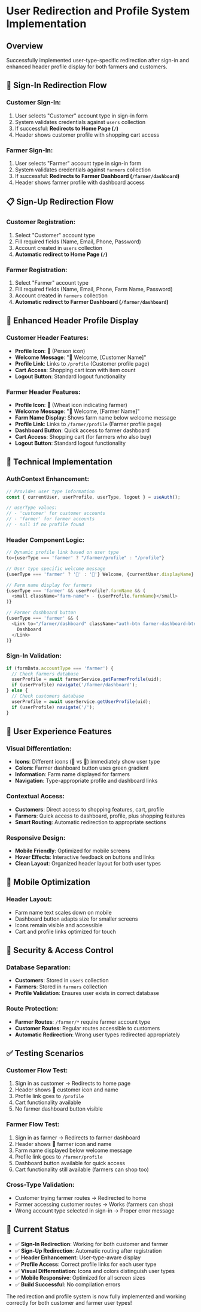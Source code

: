 # User Redirection and Profile System Implementation

## Overview
Successfully implemented user-type-specific redirection after sign-in and enhanced header profile display for both farmers and customers.

## 🔄 Sign-In Redirection Flow

### **Customer Sign-In:**
1. User selects "Customer" account type in sign-in form
2. System validates credentials against `users` collection
3. If successful: **Redirects to Home Page (`/`)**
4. Header shows customer profile with shopping cart access

### **Farmer Sign-In:**
1. User selects "Farmer" account type in sign-in form  
2. System validates credentials against `farmers` collection
3. If successful: **Redirects to Farmer Dashboard (`/farmer/dashboard`)**
4. Header shows farmer profile with dashboard access

## 📋 Sign-Up Redirection Flow

### **Customer Registration:**
1. Select "Customer" account type
2. Fill required fields (Name, Email, Phone, Password)
3. Account created in `users` collection
4. **Automatic redirect to Home Page (`/`)**

### **Farmer Registration:**
1. Select "Farmer" account type
2. Fill required fields (Name, Email, Phone, Farm Name, Password)
3. Account created in `farmers` collection  
4. **Automatic redirect to Farmer Dashboard (`/farmer/dashboard`)**

## 🎨 Enhanced Header Profile Display

### **Customer Header Features:**
- **Profile Icon**: 👤 (Person icon)
- **Welcome Message**: "👤 Welcome, [Customer Name]"
- **Profile Link**: Links to `/profile` (Customer profile page)
- **Cart Access**: Shopping cart icon with item count
- **Logout Button**: Standard logout functionality

### **Farmer Header Features:**
- **Profile Icon**: 🌾 (Wheat icon indicating farmer)
- **Welcome Message**: "🌾 Welcome, [Farmer Name]"
- **Farm Name Display**: Shows farm name below welcome message
- **Profile Link**: Links to `/farmer/profile` (Farmer profile page)
- **Dashboard Button**: Quick access to farmer dashboard
- **Cart Access**: Shopping cart (for farmers who also buy)
- **Logout Button**: Standard logout functionality

## 🔧 Technical Implementation

### **AuthContext Enhancement:**
```javascript
// Provides user type information
const { currentUser, userProfile, userType, logout } = useAuth();

// userType values:
// - 'customer' for customer accounts
// - 'farmer' for farmer accounts  
// - null if no profile found
```

### **Header Component Logic:**
```javascript
// Dynamic profile link based on user type
to={userType === 'farmer' ? "/farmer/profile" : "/profile"}

// User type specific welcome message
{userType === 'farmer' ? '🌾' : '👤'} Welcome, {currentUser.displayName}

// Farm name display for farmers
{userType === 'farmer' && userProfile?.farmName && (
  <small className="farm-name"> - {userProfile.farmName}</small>
)}

// Farmer dashboard button
{userType === 'farmer' && (
  <Link to="/farmer/dashboard" className="auth-btn farmer-dashboard-btn">
    Dashboard
  </Link>
)}
```

### **Sign-In Validation:**
```javascript
if (formData.accountType === 'farmer') {
  // Check farmers database
  userProfile = await farmerService.getFarmerProfile(uid);
  if (userProfile) navigate('/farmer/dashboard');
} else {
  // Check customers database  
  userProfile = await userService.getUserProfile(uid);
  if (userProfile) navigate('/');
}
```

## 🎯 User Experience Features

### **Visual Differentiation:**
- **Icons**: Different icons (👤 vs 🌾) immediately show user type
- **Colors**: Farmer dashboard button uses green gradient
- **Information**: Farm name displayed for farmers
- **Navigation**: Type-appropriate profile and dashboard links

### **Contextual Access:**
- **Customers**: Direct access to shopping features, cart, profile
- **Farmers**: Quick access to dashboard, profile, plus shopping features
- **Smart Routing**: Automatic redirection to appropriate sections

### **Responsive Design:**
- **Mobile Friendly**: Optimized for mobile screens
- **Hover Effects**: Interactive feedback on buttons and links
- **Clean Layout**: Organized header layout for both user types

## 📱 Mobile Optimization

### **Header Layout:**
- Farm name text scales down on mobile
- Dashboard button adapts size for smaller screens
- Icons remain visible and accessible
- Cart and profile links optimized for touch

## 🔐 Security & Access Control

### **Database Separation:**
- **Customers**: Stored in `users` collection
- **Farmers**: Stored in `farmers` collection
- **Profile Validation**: Ensures user exists in correct database

### **Route Protection:**
- **Farmer Routes**: `/farmer/*` require farmer account type
- **Customer Routes**: Regular routes accessible to customers
- **Automatic Redirection**: Wrong user types redirected appropriately

## ✅ Testing Scenarios

### **Customer Flow Test:**
1. Sign in as customer → Redirects to home page
2. Header shows 👤 customer icon and name
3. Profile link goes to `/profile`
4. Cart functionality available
5. No farmer dashboard button visible

### **Farmer Flow Test:**
1. Sign in as farmer → Redirects to farmer dashboard
2. Header shows 🌾 farmer icon and name  
3. Farm name displayed below welcome message
4. Profile link goes to `/farmer/profile`
5. Dashboard button available for quick access
6. Cart functionality still available (farmers can shop too)

### **Cross-Type Validation:**
- Customer trying farmer routes → Redirected to home
- Farmer accessing customer routes → Works (farmers can shop)
- Wrong account type selected in sign-in → Proper error message

## 🚀 Current Status

- ✅ **Sign-In Redirection**: Working for both customer and farmer
- ✅ **Sign-Up Redirection**: Automatic routing after registration
- ✅ **Header Enhancement**: User-type-aware display
- ✅ **Profile Access**: Correct profile links for each user type
- ✅ **Visual Differentiation**: Icons and colors distinguish user types
- ✅ **Mobile Responsive**: Optimized for all screen sizes
- ✅ **Build Successful**: No compilation errors

The redirection and profile system is now fully implemented and working correctly for both customer and farmer user types!
